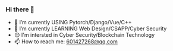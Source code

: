 ### Hi there 👋


- 🔭 I’m currently USING Pytorch/Django/Vue/C++
- 🌱 I’m currently LEARNING Web Design/CSAPP/Cyber Security
- 😊 I'm intersted in Cyber Security/Blockchain Technology
- 📫 How to reach me: 601427268@qq.com
